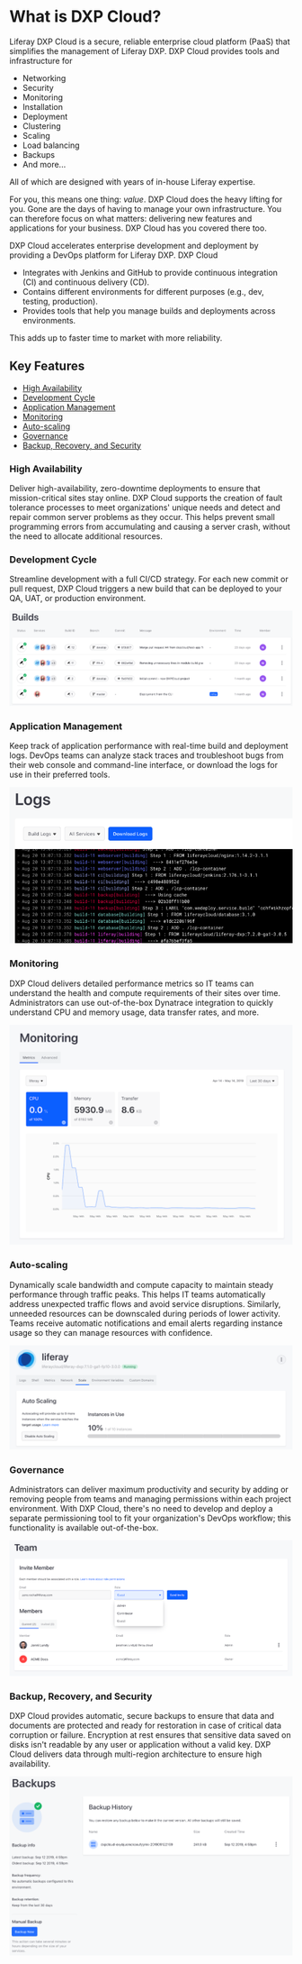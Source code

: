 # What is DXP Cloud?

Liferay DXP Cloud is a secure, reliable enterprise cloud platform (PaaS) that 
simplifies the management of Liferay DXP. DXP Cloud provides tools and 
infrastructure for

-   Networking
-   Security
-   Monitoring
-   Installation
-   Deployment
-   Clustering
-   Scaling
-   Load balancing
-   Backups
-   And more...

All of which are designed with years of in-house Liferay expertise. 

For you, this means one thing: *value*. DXP Cloud does the heavy lifting for 
you. Gone are the days of having to manage your own infrastructure. You can 
therefore focus on what matters: delivering new features and applications for 
your business. DXP Cloud has you covered there too. 

DXP Cloud accelerates enterprise development and deployment by providing a 
DevOps platform for Liferay DXP. DXP Cloud 

-   Integrates with Jenkins and GitHub to provide continuous integration (CI) 
    and continuous delivery (CD). 
-   Contains different environments for different purposes (e.g., dev, testing, 
    production). 
-   Provides tools that help you manage builds and deployments across 
    environments. 

This adds up to faster time to market with more reliability. 

## Key Features

-   [High Availability](#high-availability)
-   [Development Cycle](#development-cycle)
-   [Application Management](#application-management)
-   [Monitoring](#monitoring)
-   [Auto-scaling](#auto-scaling)
-   [Governance](#governance)
-   [Backup, Recovery, and Security](#backup-recovery-and-security)

### High Availability

Deliver high-availability, zero-downtime deployments to ensure that 
mission-critical sites stay online. DXP Cloud supports the creation of fault 
tolerance processes to meet organizations' unique needs and detect and repair 
common server problems as they occur. This helps prevent small programming 
errors from accumulating and causing a server crash, without the need to 
allocate additional resources. 

### Development Cycle

Streamline development with a full CI/CD strategy. For each new commit or pull 
request, DXP Cloud triggers a new build that can be deployed to your QA, UAT, 
or production environment. 

![Figure 1: View, manage, and deploy your builds from a central location.](../images/builds.png)

### Application Management

Keep track of application performance with real-time build and deployment logs. 
DevOps teams can analyze stack traces and troubleshoot bugs from their web 
console and command-line interface, or download the logs for use in their 
preferred tools. 

![Figure 2: Real-time build and deployment logs help you solve problems with your applications.](../images/build-logs.png)

### Monitoring

DXP Cloud delivers detailed performance metrics so IT teams can understand the 
health and compute requirements of their sites over time. Administrators can 
use out-of-the-box Dynatrace integration to quickly understand CPU and memory 
usage, data transfer rates, and more. 

![Figure 3: Use a variety of metrics to keep tabs on your DXP Cloud services, including your Liferay DXP instances.](../images/app-metrics.png)

### Auto-scaling

Dynamically scale bandwidth and compute capacity to maintain steady performance 
through traffic peaks. This helps IT teams automatically address unexpected 
traffic flows and avoid service disruptions. Similarly, unneeded resources can 
be downscaled during periods of lower activity. Teams receive automatic 
notifications and email alerts regarding instance usage so they can manage 
resources with confidence. 

![Figure 4: Auto-scale your servers to meet demand.](../images/auto-scaling.png)

### Governance

Administrators can deliver maximum productivity and security by adding or 
removing people from teams and managing permissions within each project 
environment. With DXP Cloud, there's no need to develop and deploy a separate 
permissioning tool to fit your organization's DevOps workflow; this 
functionality is available out-of-the-box. 

![Figure 5: Manage your project's team members, including their permissions.](../images/invite-member.png)

### Backup, Recovery, and Security

DXP Cloud provides automatic, secure backups to ensure that data and documents 
are protected and ready for restoration in case of critical data corruption or 
failure. Encryption at rest ensures that sensitive data saved on disks isn't 
readable by any user or application without a valid key. DXP Cloud delivers 
data through multi-region architecture to ensure high availability. 

![Figure 6: DXP Cloud's backup service preserves and protects your data.](../images/backups.png)

